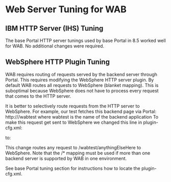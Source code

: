 # Web Server Tuning for WAB

## IBM HTTP Server (IHS) Tuning
The base Portal HTTP server tunings used by base Portal in 8.5 worked well for WAB. No additional
changes were required.

## WebSphere HTTP Plugin Tuning
WAB requires routing of requests served by the backend server through Portal. This requires modifying the
WebSphere HTTP server plugin. By default WAB routes all requests to WebSphere (blanket mapping). This
is suboptimal because WebSphere does not have to process every request that comes to the HTTP server.

It is better to selectively route requests from the HTTP server to WebSphere. For example, our test fetches
this backend page via Portal: http://<yourbackendserver>/wabtest where wabtest is the name of the
backend application To make this request get sent to WebSphere we changed this line in plugin-cfg.xml:

<Uri AffinityCookie="JSESSIONID" AffinityURLIdentifier="jsessionid" Name="/*"/>
to:
<Uri AffinityCookie="JSESSIONID" AffinityURLIdentifier="jsessionid" Name="/wabtest/*"/>

This change routes any request to /wabtest/anythingElseHere to WebSphere. Note that the /* mapping
must be used if more than one backend server is supported by WAB in one environment.

See base Portal tuning section for instructions how to locate the plugin-cfg.xml.